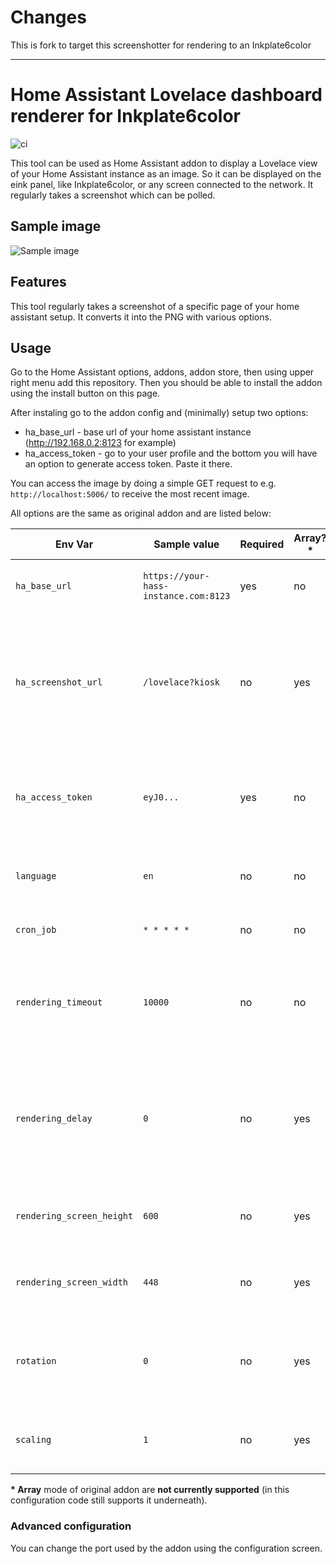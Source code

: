 # Changes

This is fork to target this screenshotter for rendering to an Inkplate6color

---

# Home Assistant Lovelace dashboard renderer for Inkplate6color

![ci](https://github.com/brodykenrick/hass-lovelace-kindle-screensaver/actions/workflows/publish.yml/badge.svg)

This tool can be used as Home Assistant addon to display a Lovelace view of your Home Assistant instance as an image. So it can be displayed on the eink panel, like Inkplate6color, or any screen connected to the network. It regularly takes a screenshot which can be polled.

## Sample image

![Sample image](https://raw.githubusercontent.com/mbrodykenrickkocus/hass-lovelace-kindle-screensaver/main/assets/sample.png)

## Features

This tool regularly takes a screenshot of a specific page of your home assistant setup. It converts it into the PNG with various options.

## Usage

Go to the Home Assistant options, addons, addon store, then using upper right menu add this repository. Then you should be able to install the addon using the install button on this page.

After instaling go to the addon config and (minimally) setup two options:
- ha_base_url - base url of your home assistant instance (http://192.168.0.2:8123 for example)
- ha_access_token - go to your user profile and the bottom you will have an option to generate access token. Paste it there.

You can access the image by doing a simple GET request to e.g. `http://localhost:5006/` to receive the most recent image.

All options are the same as original addon and are listed below:

| Env Var                   | Sample value                          | Required | Array?\* | Description                                                                                                                                             |
| ------------------------- | ------------------------------------- | -------- | -------- | ------------------------------------------------------------------------------------------------------------------------------------------------------- |
| `ha_base_url`             | `https://your-hass-instance.com:8123` | yes      | no       | Base URL of your home assistant instance                                                                                                                |
| `ha_screenshot_url`       | `/lovelace?kiosk`                     | no       | yes      | Relative URL to take screenshot of (btw, the `?kiosk` parameter hides the nav bar using the [kiosk mode](https://github.com/maykar/kiosk-mode) project) |
| `ha_access_token`         | `eyJ0...`                             | yes      | no       | Long-lived access token from Home Assistant, see [official docs](https://developers.home-assistant.io/docs/auth_api/#long-lived-access-token)           |                                    |
| `language`                | `en`                                  | no       | no       | Language to set in browser and home assistant                                                                                                           |
| `cron_job`                | `* * * * *`                           | no       | no       | How often to take screenshot                                                                                                                            |
| `rendering_timeout`       | `10000`                               | no       | no       | Timeout of render process, helpful if your HASS instance might be down                                                                                  |
| `rendering_delay`         | `0`                                   | no       | yes      | how long to wait between navigating to the page and taking the screenshot, in milliseconds                                                              |
| `rendering_screen_height` | `600`                                 | no       | yes      | Height of your inkplate screen resolution                                                                                                                 |
| `rendering_screen_width`  | `448`                                 | no       | yes      | Width of your inkplate screen resolution                                                                                                                  |
| `rotation`                | `0`                                   | no       | yes      | Rotation of image in degrees, e.g. use 90 or 270 to render in landscape                                                                                 |
| `scaling`                 | `1`                                   | no       | yes      | Scaling factor, e.g. `1.5` to zoom in or `0.75` to zoom out                                                                                             |


**\* Array** mode of original addon are **not currently supported** (in this configuration code still supports it underneath).

### Advanced configuration

You can change the port used by the addon using the configuration screen.
